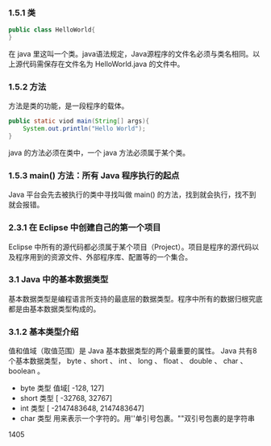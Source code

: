 ### 1.5.1	类
```java
public class HelloWorld{
}
```
在 java 里这叫一个类。java语法规定，Java源程序的文件名必须与类名相同。以上源代码需保存在文件名为 HelloWorld.java 的文件中。

### 1.5.2	方法
方法是类的功能，是一段程序的载体。
```java
public static viod main(String[] args){
	System.out.println("Hello World");
}
```
java 的方法必须在类中，一个 java 方法必须属于某个类。

### 1.5.3	main() 方法：所有 Java 程序执行的起点
Java 平台会先去被执行的类中寻找叫做 main() 的方法，找到就会执行，找不到就会报错。

### 2.3.1	在 Eclipse 中创建自己的第一个项目
Eclipse 中所有的源代码都必须属于某个项目（Project）。项目是程序的源代码以及程序用到的资源文件、外部程序库、配置等的一个集合。

###	3.1 	Java 中的基本数据类型
基本数据类型是编程语言所支持的最底层的数据类型。程序中所有的数据归根究底都是由基本数据类型构成的。

###	3.1.2	基本类型介绍
值和值域（取值范围）是 Java 基本数据类型的两个最重要的属性。
Java 共有8个基本数据类型， byte 、short 、 int 、 long 、 float 、 double 、 char 、 boolean 。

- byte 类型
	值域[ -128, 127]
- short 类型
	[ -32768, 32767]
- int 类型
	[ -2147483648, 2147483647]
- char 类型
	用来表示一个字符的。用''单引号包裹。""双引号包裹的是字符串
	
1405



